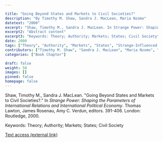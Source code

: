 ```yaml
---

title: "Going Beyond States and Markets to Civil Societies?"
description: "By Timothy M. Shaw, Sandra J. MacLean, Maria Nzomo"
datetext: "2000"
excerpt: "Shaw, Timothy M., Sandra J. MacLean. In Strange Power: Shaping the Parameters of International Relations and International Political Economy. Thomas Lawton, James Rosenau, Amy C. Verdun, editors. 391-406. London: Routledge, 2000."
excerpt2: "Abstract content"
excerpt3: "Keywords: Theory; Authority; Markets; States; Civil Society"
date: 2000
tags: ["Theory", "Authority", "Markets", "States", "Strange-Influenced Works", "2000's"]
contributors: ["Timothy M. Shaw", "Sandra J. MacLean", "Maria Nzomo", "Editor: Thomas Lawton", "Editor: James Rosenau", "Editor: Amy C. Verdun"]
categories: ["Book Chapter"]

draft: false
weight: 50
images: []
pinned: false
homepage: false
---
```


Shaw, Timothy M., Sandra J. MacLean. "Going Beyond States and Markets to Civil Societies?." In *Strange Power: Shaping the Parameters of International Relations and International Political Economy*. Thomas Lawton, James Rosenau, Amy C. Verdun, editors. 391-406. London: Routledge, 2000.

Keywords: Theory; Authority; Markets; States; Civil Society

[Text access (external link)](https://www.worldcat.org/title/1022846081)

